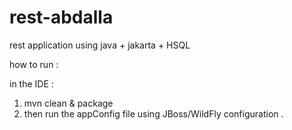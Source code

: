# rest-abdalla
rest application using java + jakarta + HSQL

how to run :

in the IDE :
  1. mvn clean & package 
  2. then run the appConfig file using JBoss/WildFly configuration .
